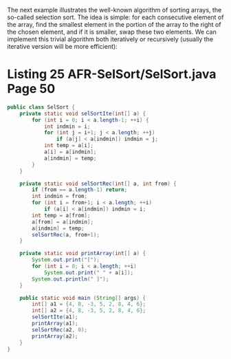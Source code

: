 
The next example illustrates the well-known algorithm of sorting arrays, the so-called selection sort. The idea is simple: for each consecutive element of the array, find the smallest element in the portion of the array to the right of the chosen element, and if it is smaller, swap these two elements. We can implement this trivial algorithm both iteratively or recursively (usually the iterative version will be more efficient):

# Listing 25 AFR-SelSort/SelSort.java Page 50

```java
public class SelSort {
    private static void selSortIte(int[] a) {
        for (int i = 0; i < a.length-1; ++i) {
            int indmin = i;
            for (int j = i+1; j < a.length; ++j)
                if (a[j] < a[indmin]) indmin = j;
            int temp = a[i];
            a[i] = a[indmin];
            a[indmin] = temp;
        }
    }

    private static void selSortRec(int[] a, int from) {
        if (from == a.length-1) return;
        int indmin = from;
        for (int i = from+1; i < a.length; ++i)
            if (a[i] < a[indmin]) indmin = i;
        int temp = a[from];
        a[from] = a[indmin];
        a[indmin] = temp;
        selSortRec(a, from+1);
    }

    private static void printArray(int[] a) {
        System.out.print("[");
        for (int i = 0; i < a.length; ++i)
            System.out.print(" " + a[i]);
        System.out.println(" ]");
    }

    public static void main (String[] args) {
        int[] a1 = {4, 8, -3, 5, 2, 8, 4, 6};
        int[] a2 = {4, 8, -3, 5, 2, 8, 4, 6};
        selSortIte(a1);
        printArray(a1);
        selSortRec(a2, 0);
        printArray(a2);
    }
}
